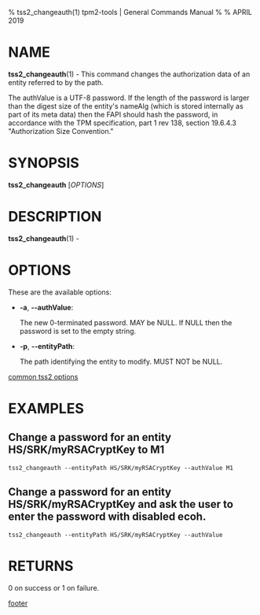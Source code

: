 % tss2_changeauth(1) tpm2-tools | General Commands Manual
%
% APRIL 2019

# NAME

**tss2_changeauth**(1) - This command changes the authorization data of an entity referred to by the path.

The authValue is a UTF-8 password. If the length of the password is larger than the digest size of the entity's nameAlg (which is stored internally as part of its meta data) then the FAPI should hash the password, in accordance with the TPM specification, part 1 rev 138, section 19.6.4.3 "Authorization Size Convention."

# SYNOPSIS

**tss2_changeauth** [*OPTIONS*]

# DESCRIPTION

**tss2_changeauth**(1) -

# OPTIONS

These are the available options:

  * **-a**, **\--authValue**:

    The new 0-terminated password. MAY be NULL. If NULL then the password is set to the empty string.

  * **-p**, **\--entityPath**:

    The path identifying the entity to modify. MUST NOT be NULL.

[common tss2 options](common/tss2-options.md)

# EXAMPLES

## Change a password for an entity HS/SRK/myRSACryptKey to M1
```
tss2_changeauth --entityPath HS/SRK/myRSACryptKey --authValue M1
```

## Change a password for an entity HS/SRK/myRSACryptKey and ask the user to enter the password with disabled ecoh.
```
tss2_changeauth --entityPath HS/SRK/myRSACryptKey --authValue
```

# RETURNS

0 on success or 1 on failure.

[footer](common/footer.md)
